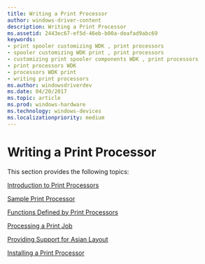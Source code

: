 ```yaml
---
title: Writing a Print Processor
author: windows-driver-content
description: Writing a Print Processor
ms.assetid: 2443ec67-ef5d-46eb-b00a-deafad9abc69
keywords:
- print spooler customizing WDK , print processors
- spooler customizing WDK print , print processors
- customizing print spooler components WDK , print processors
- print processors WDK
- processors WDK print
- writing print processors
ms.author: windowsdriverdev
ms.date: 04/20/2017
ms.topic: article
ms.prod: windows-hardware
ms.technology: windows-devices
ms.localizationpriority: medium
---
```


# Writing a Print Processor





This section provides the following topics:

[Introduction to Print Processors](introduction-to-print-processors.md)

[Sample Print Processor](sample-print-processor.md)

[Functions Defined by Print Processors](functions-defined-by-print-processors.md)

[Processing a Print Job](processing-a-print-job.md)

[Providing Support for Asian Layout](providing-support-for-asian-layout.md)

[Installing a Print Processor](installing-a-print-processor.md)

 

 




